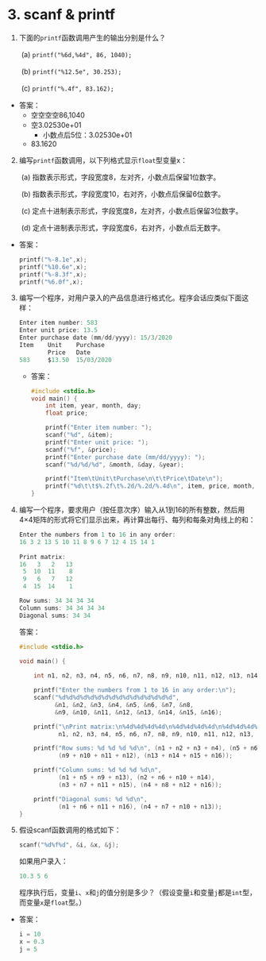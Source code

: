 # 3. scanf & printf

1. 下面的`printf`函数调用产生的输出分别是什么？

　　(a) `printf("%6d,%4d", 86, 1040);`

　　(b) `printf("%12.5e", 30.253);`

　　(c) `printf("%.4f", 83.162);`

* 答案：
  * 空空空空86,1040
  * 空3.02530e+01
    * 小数点后5位：3.02530e+01
  * 83.1620

2. 编写`printf`函数调用，以下列格式显示`float`型变量x：

　　(a) 指数表示形式，字段宽度8，左对齐，小数点后保留1位数字。

　　(b) 指数表示形式，字段宽度10，右对齐，小数点后保留6位数字。

　　(c) 定点十进制表示形式，字段宽度8，左对齐，小数点后保留3位数字。

　　(d) 定点十进制表示形式，字段宽度6，右对齐，小数点后无数字。

* 答案：

  ```c
  printf("%-8.1e",x);
  printf("%10.6e",x);
  printf("%-8.3f",x);
  printf("%6.0f",x);
  ```

3. 编写一个程序，对用户录入的产品信息进行格式化。程序会话应类似下面这样：

   ```c
   Enter item number: 583
   Enter unit price: 13.5
   Enter purchase date (mm/dd/yyyy): 15/3/2020
   Item    Unit    Purchase
           Price   Date
   583     $13.50  15/03/2020
   ```

   * 答案：

     ```c
     #include <stdio.h>
     void main() {
         int item, year, month, day;
         float price;
     
         printf("Enter item number: ");
         scanf("%d", &item);
         printf("Enter unit price: ");
         scanf("%f", &price);
         printf("Enter purchase date (mm/dd/yyyy): ");
         scanf("%d/%d/%d", &month, &day, &year);
     
         printf("Item\tUnit\tPurchase\n\t\tPrice\tDate\n");
         printf("%d\t\t$%.2f\t%.2d/%.2d/%.4d\n", item, price, month, day, year);
     }
     ```

4. 编写一个程序，要求用户（按任意次序）输入从1到16的所有整数，然后用4×4矩阵的形式将它们显示出来，再计算出每行、每列和每条对角线上的和：

   ```c
   Enter the numbers from 1 to 16 in any order:
   16 3 2 13 5 10 11 8 9 6 7 12 4 15 14 1
     
   Print matrix:  
   16   3   2   13
    5  10  11    8
    9   6   7   12
    4  15  14    1
   
   Row sums: 34 34 34 34
   Column sums: 34 34 34 34
   Diagonal sums: 34 34
   ```

   答案：

   ```c
   #include <stdio.h>
   
   void main() {
       
       int n1, n2, n3, n4, n5, n6, n7, n8, n9, n10, n11, n12, n13, n14, n15, n16;
   
       printf("Enter the numbers from 1 to 16 in any order:\n");
       scanf("%d%d%d%d%d%d%d%d%d%d%d%d%d%d%d%d",
             &n1, &n2, &n3, &n4, &n5, &n6, &n7, &n8,
             &n9, &n10, &n11, &n12, &n13, &n14, &n15, &n16);
   
       printf("\nPrint matrix:\n%4d%4d%4d%4d\n%4d%4d%4d%4d\n%4d%4d%4d%4d\n%4d%4d%4d%4d\n\n",
              n1, n2, n3, n4, n5, n6, n7, n8, n9, n10, n11, n12, n13, n14, n15, n16);
   
       printf("Row sums: %d %d %d %d\n", (n1 + n2 + n3 + n4), (n5 + n6 + n7 + n8),
              (n9 + n10 + n11 + n12), (n13 + n14 + n15 + n16));
   
       printf("Column sums: %d %d %d %d\n",
              (n1 + n5 + n9 + n13), (n2 + n6 + n10 + n14),
              (n3 + n7 + n11 + n15), (n4 + n8 + n12 + n16));
   
       printf("Diagonal sums: %d %d\n",
              (n1 + n6 + n11 + n16), (n4 + n7 + n10 + n13));
   }
   ```

5. 假设scanf函数调用的格式如下：

   ```c
   scanf("%d%f%d", &i, &x, &j);
   ```

   如果用户录入：

   ```c
   10.3 5 6
   ```

   程序执行后，变量`i`、`x`和`j`的值分别是多少？（假设变量`i`和变量`j`都是`int`型，而变量`x`是`float`型。）

* 答案：

  ```c
  i = 10
  x = 0.3
  j = 5
  ```

